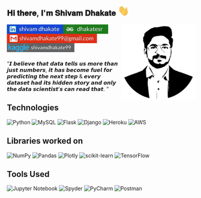 <h2>𝐇𝐢 𝐭𝐡𝐞𝐫𝐞, 𝐈'𝐦 𝐒𝐡𝐢𝐯𝐚𝐦 𝐃𝐡𝐚𝐤𝐚𝐭𝐞  <img src="https://github.com/shivam2906/Shivam-Dhakate/blob/main/Hi.gif" width="30px"></h2>

<img align='right' src='https://github.com/shivam2906/Shivam-Dhakate/blob/main/Logo.svg' width='200"'>

[<img align="left" alt="shivam | LinkedIn" width="150px" src="https://github.com/shivam2906/Shivam-Dhakate/blob/main/linkdin_logo.svg" />][linkedin]
[<img align="left" alt="shivam | Instagram" width="120px" src="https://github.com/shivam2906/Shivam-Dhakate/blob/main/gfg_logo.svg" />][gfg]
[<img align="left" alt="shivam | Instagram" width="240px" src="https://github.com/shivam2906/Shivam-Dhakate/blob/main/Gmail_logo.svg" />][Gmail]
<br />
<br />
[<img align="left" alt="shivam | Instagram" width="180px" src="https://github.com/shivam2906/Shivam-Dhakate/blob/main/Kaggle_logo_3.svg" />][kaggle]


<br />
<br />


“𝙄 𝙗𝙚𝙡𝙞𝙚𝙫𝙚 𝙩𝙝𝙖𝙩 𝙙𝙖𝙩𝙖 𝙩𝙚𝙡𝙡𝙨 𝙪𝙨 𝙢𝙤𝙧𝙚 𝙩𝙝𝙖𝙣 𝙟𝙪𝙨𝙩 𝙣𝙪𝙢𝙗𝙚𝙧𝙨, 𝙞𝙩 𝙝𝙖𝙨 𝙗𝙚𝙘𝙤𝙢𝙚 𝙛𝙪𝙚𝙡 𝙛𝙤𝙧 𝙥𝙧𝙚𝙙𝙞𝙘𝙩𝙞𝙣𝙜 𝙩𝙝𝙚 𝙣𝙚𝙭𝙩 𝙨𝙩𝙚𝙥 &
𝙚𝙫𝙚𝙧𝙮 𝙙𝙖𝙩𝙖𝙨𝙚𝙩 𝙝𝙖𝙙 𝙞𝙩𝙨 𝙝𝙞𝙙𝙙𝙚𝙣 𝙨𝙩𝙤𝙧𝙮 𝙖𝙣𝙙 𝙤𝙣𝙡𝙮 𝙩𝙝𝙚 𝙙𝙖𝙩𝙖 𝙨𝙘𝙞𝙚𝙣𝙩𝙞𝙨𝙩’𝙨 𝙘𝙖𝙣 𝙧𝙚𝙖𝙙 𝙩𝙝𝙖𝙩. ”


## Technologies 
![Python](https://img.shields.io/badge/python-3670A0?style=for-the-badge&logo=python&logoColor=ffdd54)
![MySQL](https://img.shields.io/badge/mysql-%2300f.svg?style=for-the-badge&logo=mysql&logoColor=white)
![Flask](https://img.shields.io/badge/flask-%23000.svg?style=for-the-badge&logo=flask&logoColor=white)
![Django](https://img.shields.io/badge/django-%23092E20.svg?style=for-the-badge&logo=django&logoColor=white)
![Heroku](https://img.shields.io/badge/heroku-%23430098.svg?style=for-the-badge&logo=heroku&logoColor=white)
![AWS](https://img.shields.io/badge/AWS-%23FF9900.svg?style=for-the-badge&logo=amazon-aws&logoColor=white)

## Libraries worked on 

![NumPy](https://img.shields.io/badge/numpy-%23013243.svg?style=for-the-badge&logo=numpy&logoColor=white)
![Pandas](https://img.shields.io/badge/pandas-%23150458.svg?style=for-the-badge&logo=pandas&logoColor=white)
![Plotly](https://img.shields.io/badge/Plotly-%233F4F75.svg?style=for-the-badge&logo=plotly&logoColor=white)
![scikit-learn](https://img.shields.io/badge/scikit--learn-%23F7931E.svg?style=for-the-badge&logo=scikit-learn&logoColor=white)
![TensorFlow](https://img.shields.io/badge/TensorFlow-%23FF6F00.svg?style=for-the-badge&logo=TensorFlow&logoColor=white)

## Tools Used
![Jupyter Notebook](https://img.shields.io/badge/jupyter-%23FA0F00.svg?style=for-the-badge&logo=jupyter&logoColor=white)
![Spyder](https://img.shields.io/badge/Spyder-838485?style=for-the-badge&logo=spyder%20ide&logoColor=maroon)
![PyCharm](https://img.shields.io/badge/pycharm-143?style=for-the-badge&logo=pycharm&logoColor=black&color=black&labelColor=green)
![Postman](https://img.shields.io/badge/Postman-FF6C37?style=for-the-badge&logo=postman&logoColor=white)



[linkedin]: https://linkedin.com/in/codeSTACKr
[gfg]: https://auth.geeksforgeeks.org/user/dhakatesr/practice/
[Gmail]: https://
[kaggle]: https://www.kaggle.com/shivamdhakate99

